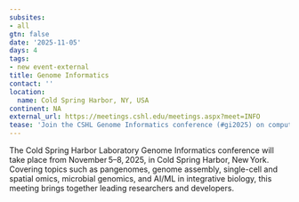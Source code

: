 ```yaml
---
subsites:
- all
gtn: false
date: '2025-11-05'
days: 4
tags:
- new event-external
title: Genome Informatics
contact: ''
location:
  name: Cold Spring Harbor, NY, USA
continent: NA
external_url: https://meetings.cshl.edu/meetings.aspx?meet=INFO
tease: 'Join the CSHL Genome Informatics conference (#gi2025) on computational genomics.'
---
```

The Cold Spring Harbor Laboratory Genome Informatics conference will take place from November 5–8, 2025, in Cold Spring Harbor, New York. Covering topics such as pangenomes, genome assembly, single-cell and spatial omics, microbial genomics, and AI/ML in integrative biology, this meeting brings together leading researchers and developers.
